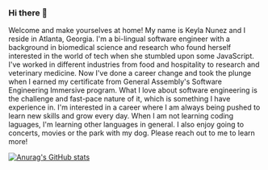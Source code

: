 ### Hi there 👋

Welcome and make yourselves at home! My name is Keyla Nunez and I reside in Atlanta, Georgia. I'm a bi-lingual software engineer with a background in biomedical science and research who found herself interested in the world of tech when she stumbled upon some JavaScript. I've worked in different industries from food and hospitality to research and veterinary medicine. Now I've done a career change and took the plunge when I earned my certificate from General Assembly's Software Engineering Immersive program. What I love about software engineering is the challenge and fast-pace nature of it, which is something I have experience in. I'm interested in a career where I am always being pushed to learn new skills and grow every day. When I am not learning coding laguages, I'm learning other languages in general. I also enjoy going to concerts, movies or the park with my dog. Please reach out to me to learn more!

[![Anurag's GitHub stats](https://github-readme-stats.vercel.app/api?username=KeyNun95)](https://github.com/anuraghazra/github-readme-stats)
